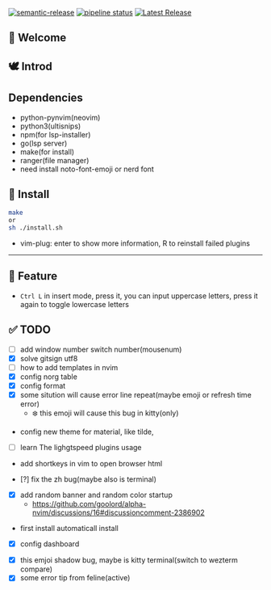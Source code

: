 [![semantic-release](https://img.shields.io/badge/%20%20%F0%9F%93%A6%F0%9F%9A%80-semantic--release-e10079.svg)](https://github.com/semantic-release/semantic-release)
[![pipeline status](https://gitlab.com/oeyoews/nvim/badges/nvim/pipeline.svg)](https://gitlab.com/oeyoews/nvim/-/commits/nvim)
[![Latest Release](https://gitlab.com/oeyoews/nvim/-/badges/release.svg)](https://gitlab.com/oeyoews/nvim/-/releases)

## 🎉 Welcome

## 🕊️ Introd <!--2021-09-18T 23:41:58-->

## Dependencies

* python-pynvim(neovim)
* python3(ultisnips)
* npm(for lsp-installer)
* go(lsp server)
* make(for install)
* ranger(file manager)
* need install noto-font-emoji or nerd font

## 📨 Install

```bash
make
or
sh ./install.sh
```

* vim-plug: enter to show more information, R to reinstall failed plugins

---

## 🥙 Feature

* `Ctrl L` in insert mode, press it, you can input uppercase letters, press it again to toggle lowercase letters

## ✅ TODO

* [ ] add window number switch number(mousenum)
* [x] solve gitsign utf8
* [ ] how to add templates in nvim
* [x] config norg table
* [x] config format
* [x] some sitution will cause error line repeat(maybe emoji or refresh time error)
  * :snowflake:  this emoji will cause this bug in kitty(only)
* config new theme for material, like tilde,
- [ ] learn The lighgtspeed plugins usage
* add shortkeys in vim to open browser html
- [?] fix the zh bug(maybe also is terminal)
- [x] add random banner and random color startup
  * https://github.com/goolord/alpha-nvim/discussions/16#discussioncomment-2386902
* first install automaticall install
* [x] config dashboard
- [x] this emjoi shadow bug, maybe is kitty terminal(switch to wezterm compare)
- [x] some error tip from feline(active)

